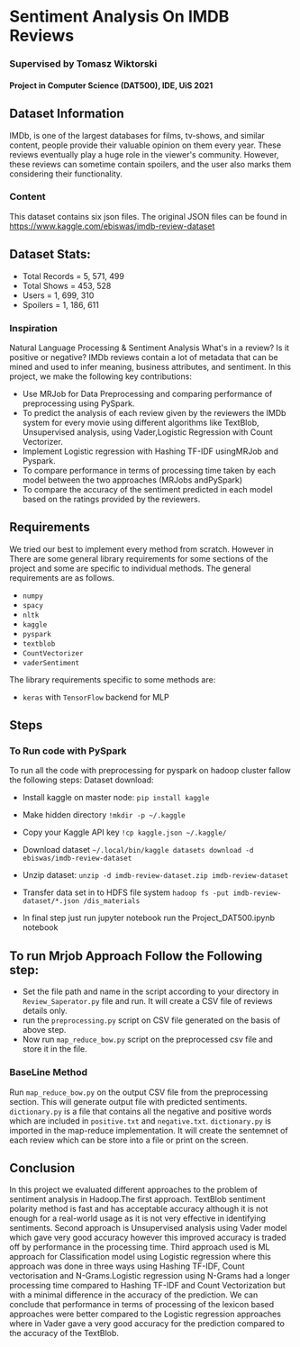 # Sentiment Analysis On IMDB Reviews
 
### Supervised by Tomasz Wiktorski
#### Project in Computer Science (DAT500), IDE, UiS 2021 



## Dataset Information

IMDb, is one of the largest databases for films, tv-shows, and similar content, people provide their valuable opinion on them every year. These reviews eventually play a huge role in the viewer's community. However, these reviews can sometime contain spoilers, and the user also marks them considering their functionality.


### Content

This dataset contains six json files. The original JSON files can be found in https://www.kaggle.com/ebiswas/imdb-review-dataset

## Dataset Stats:
* Total Records = 5, 571, 499
* Total Shows = 453, 528
* Users = 1, 699, 310
* Spoilers = 1, 186, 611

### Inspiration

Natural Language Processing & Sentiment Analysis
What's in a review? Is it positive or negative? IMDb reviews contain a lot of metadata that can be mined and used to infer meaning, business attributes, and sentiment.
In this project, we make the following key contributions:

* Use MRJob for Data Preprocessing and comparing performance of preprocessing using PySpark.
* To predict the analysis of each review given by the reviewers the IMDb system for every movie using different algorithms like TextBlob, Unsupervised analysis, using Vader,Logistic Regression with Count Vectorizer.
* Implement Logistic regression with Hashing TF-IDF usingMRJob and Pyspark.
* To compare performance in terms of processing time taken by each model between the two approaches (MRJobs andPySpark)
* To compare the accuracy of the sentiment predicted in each model based on the ratings provided by the reviewers.

## Requirements

We tried our best to implement every method from scratch. However in There are some general library requirements for some sections of the project and some are specific to individual methods. The general requirements are as follows.
* `numpy`
* `spacy`
* `nltk`
* `kaggle`
* `pyspark`
* `textblob`
* `CountVectorizer`
* `vaderSentiment`


The library requirements specific to some methods are:
* `keras` with `TensorFlow` backend for  MLP


## Steps


### To Run code with PySpark

To run all the code with preprocessing for pyspark on hadoop cluster fallow the following steps:
Dataset download:
* Install kaggle on master node: 
`pip install kaggle`

* Make hidden directory
`!mkdir -p ~/.kaggle`

* Copy your Kaggle API key 
`!cp kaggle.json ~/.kaggle/`

* Download dataset
`~/.local/bin/kaggle datasets download -d ebiswas/imdb-review-dataset`

* Unzip dataset:
`unzip -d imdb-review-dataset.zip imdb-review-dataset`

* Transfer data set in to HDFS file system 
`hadoop fs -put imdb-review-dataset/*.json /dis_materials`

* In final step just run jupyter notebook
run the Project_DAT500.ipynb notebook 


## To run Mrjob Approach Follow the Following step:

* Set the file path and name in the script according to your directory in `Review_Saperator.py` file and run. It will create a CSV file of reviews details only.
* run the `preprocessing.py` script on CSV file generated on the basis of above step.
* Now run `map_reduce_bow.py` script on the preprocessed csv file and store it in the file.  



### BaseLine Method

Run `map_reduce_bow.py` on the output CSV file from the preprocessing section. This will generate output file with predicted sentiments. `dictionary.py` is a file that contains all the negative and positive words which are included in `positive.txt` and `negative.txt`. `dictionary.py` is imported in the map-reduce implementation. It will create the sentemnet of each review which can be store into a file or print on the screen. 



## Conclusion

In this project we evaluated different approaches to the problem of sentiment analysis in Hadoop.The first approach. TextBlob sentiment polarity method is fast and has acceptable accuracy although it is not enough for a real-world usage as it is not very effective in identifying sentiments. Second approach is Unsupervised analysis using Vader model which gave very good accuracy however this improved accuracy is traded off by performance in the processing time. Third approach
used is ML approach for Classification model using Logistic regression where this approach was done in three ways using Hashing TF-IDF, Count vectorisation and N-Grams.Logistic regression using N-Grams had a longer processing time compared to Hashing TF-IDF and Count Vectorization but with a minimal difference in the accuracy of the prediction. We can conclude that performance in terms of processing of the lexicon based approaches were better compared to the Logistic regression approaches where in Vader gave a very good accuracy for the prediction compared to the accuracy of the TextBlob.










 






